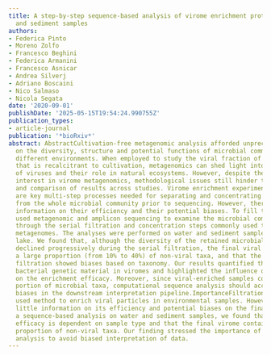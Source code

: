```yaml
---
title: A step-by-step sequence-based analysis of virome enrichment protocol for freshwater
  and sediment samples
authors:
- Federica Pinto
- Moreno Zolfo
- Francesco Beghini
- Federica Armanini
- Francesco Asnicar
- Andrea Silverj
- Adriano Boscaini
- Nico Salmaso
- Nicola Segata
date: '2020-09-01'
publishDate: '2025-05-15T19:54:24.990755Z'
publication_types:
- article-journal
publication: '*bioRxiv*'
abstract: AbstractCultivation-free metagenomic analysis afforded unprecedented details
  on the diversity, structure and potential functions of microbial communities in
  different environments. When employed to study the viral fraction of the community
  that is recalcitrant to cultivation, metagenomics can shed light into the diversity
  of viruses and their role in natural ecosystems. However, despite the increasing
  interest in virome metagenomics, methodological issues still hinder the proper interpretation
  and comparison of results across studies. Virome enrichment experimental protocols
  are key multi-step processes needed for separating and concentrating the viral fraction
  from the whole microbial community prior to sequencing. However, there is little
  information on their efficiency and their potential biases. To fill this gap, we
  used metagenomic and amplicon sequencing to examine the microbial community composition
  through the serial filtration and concentration steps commonly used to produce viral-enriched
  metagenomes. The analyses were performed on water and sediment samples from an Alpine
  lake. We found that, although the diversity of the retained microbial communities
  declined progressively during the serial filtration, the final viral fraction contained
  a large proportion (from 10% to 40%) of non-viral taxa, and that the efficacy of
  filtration showed biases based on taxonomy. Our results quantified the amount of
  bacterial genetic material in viromes and highlighted the influence of sample type
  on the enrichment efficacy. Moreover, since viral-enriched samples contained a significant
  portion of microbial taxa, computational sequence analysis should account for such
  biases in the downstream interpretation pipeline.ImportanceFiltration is a commonly
  used method to enrich viral particles in environmental samples. However, there is
  little information on its efficiency and potential biases on the final result. Using
  a sequence-based analysis on water and sediment samples, we found that filtration
  efficacy is dependent on sample type and that the final virome contained a large
  proportion of non-viral taxa. Our finding stressed the importance of downstream
  analysis to avoid biased interpretation of data.
---
```

